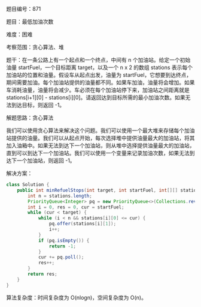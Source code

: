 题目编号：871

题目：最低加油次数

难度：困难

考察范围：贪心算法、堆

题干：在一条公路上有一个起点和一个终点，中间有 n 个加油站。给定一个初始油量 startFuel，一个目标距离 target，以及一个 n x 2 的数组 stations 表示每个加油站的位置和油量。假设车从起点出发，油量为 startFuel，它想要到达终点，期间需要加油。每个加油站提供的油量都不同。如果车加油，油量将会增加。如果车消耗油量，油量将会减少。车必须在每个加油站停下来，加油站之间距离就是 stations[i+1][0] - stations[i][0]。请返回达到目标所需的最小加油次数。如果无法到达目标，则返回 -1。

解题思路：贪心算法

我们可以使用贪心算法来解决这个问题。我们可以使用一个最大堆来存储每个加油站提供的油量。我们可以从起点开始，每次选择堆中提供油量最大的加油站，将其加入油箱中。如果无法到达下一个加油站，则从堆中选择提供油量最大的加油站，直到可以到达下一个加油站。我们可以使用一个变量来记录加油次数，如果无法到达下一个加油站，则返回 -1。

解决方案：

```java
class Solution {
    public int minRefuelStops(int target, int startFuel, int[][] stations) {
        int n = stations.length;
        PriorityQueue<Integer> pq = new PriorityQueue<>(Collections.reverseOrder());
        int i = 0, res = 0, cur = startFuel;
        while (cur < target) {
            while (i < n && stations[i][0] <= cur) {
                pq.offer(stations[i][1]);
                i++;
            }
            if (pq.isEmpty()) {
                return -1;
            }
            cur += pq.poll();
            res++;
        }
        return res;
    }
}
```

算法复杂度：时间复杂度为 O(nlogn)，空间复杂度为 O(n)。